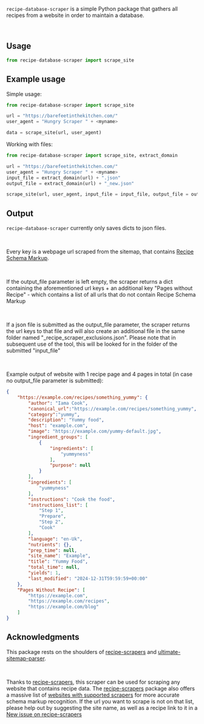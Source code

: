 `recipe-database-scraper` is a simple Python package that gathers all recipes from a website in order to maintain a database.

<br>

## Usage

```python
from recipe-database-scraper import scrape_site
```

## Example usage

Simple usage:
```python
from recipe-database-scraper import scrape_site

url = "https://barefeetinthekitchen.com/"
user_agent = "Hungry Scraper " + <myname>

data = scrape_site(url, user_agent)
```

Working with files:
```python
from recipe-database-scraper import scrape_site, extract_domain

url = "https://barefeetinthekitchen.com/"
user_agent = "Hungry Scraper " + <myname>
input_file = extract_domain(url) + ".json"
output_file = extract_domain(url) + "_new.json"

scrape_site(url, user_agent, input_file = input_file, output_file = output_file, batch_size = 100)
```

## Output

`recipe-database-scraper` currently only saves dicts to json files.

<br>

Every key is a webpage url scraped from the sitemap, that contains [Recipe Schema Markup](https://schema.org/Recipe). 

<br>

If the output_file parameter is left empty, the scraper returns a dict containing the aforementioned url keys + an additional key "Pages without Recipe" - which contains a list of all urls that do not contain Recipe Schema Markup

<br>

If a json file is submitted as the output_file parameter, the scraper returns the url keys to that file and will also create an additional file in the same folder named "_recipe_scraper_exclusions.json". Please note that in subsequent use of the tool, this will be looked for in the folder of the submitted "input_file"

<br>

Example output of website with 1 recipe page and 4 pages in total (in case no output_file parameter is submitted):
```json
{
    "https://example.com/recipes/something_yummy": {
        "author": "Iama Cook", 
        "canonical_url":"https://example.com/recipes/something_yummy",
        "category":"yummy", 
        "description": "Yummy food", 
        "host": "example.com", 
        "image": "https://example.com/yummy-default.jpg", 
        "ingredient_groups": [
            {
                "ingredients": [
                    "yummyness"
                ], 
                "purpose": null
            }
        ], 
        "ingredients": [
            "yummyness"
        ], 
        "instructions": "Cook the food", 
        "instructions_list": [
            "Step 1", 
            "Prepare", 
            "Step 2", 
            "Cook"
        ], 
        "language": "en-Uk", 
        "nutrients": {}, 
        "prep_time": null, 
        "site_name": "Example", 
        "title": "Yummy Food", 
        "total_time": null, 
        "yields": 1, 
        "last_modified": "2024-12-31T59:59:59+00:00"
    },
    "Pages Without Recipe": [
        "https://example.com", 
        "https://example.com/recipes", 
        "https://example.com/blog"
    ]
}
```


## Acknowledgments 
This package rests on the shoulders of [recipe-scrapers](https://github.com/hhursev/recipe-scrapers) and [ultimate-sitemap-parser](https://github.com/GateNLP/ultimate-sitemap-parser).

<br>

Thanks to [recipe-scrapers](https://github.com/hhursev/recipe-scrapers), this scraper can be used for scraping any website that contains recipe data. The [recipe-scrapers](https://github.com/hhursev/recipe-scrapers) package also offers a massive list of [websites with supported scrapers](https://github.com/hhursev/recipe-scraper/issues/new) for more accurate schema markup recognition. If the url you want to scrape is not on that list, please help out by suggesting the site name, as well as a recipe link to it in a [New issue on recipe-scrapers](https://github.com/hhursev/recipe-scraper/issues/new)